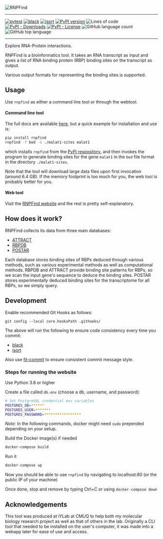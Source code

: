 ![RNPFind](images/rnpfind-logo-transparent.png "RNPFind - Explore RNA-Protein
interactions")

---------------------------------------------------------------------------

[![pytest](https://github.com/mnahinkhan/rnpfind/actions/workflows/python-package.yml/badge.svg)](https://github.com/mnahinkhan/rnpfind/actions/workflows/python-package.yml)
[![black](https://github.com/mnahinkhan/rnpfind/actions/workflows/black-check.yml/badge.svg)](https://github.com/mnahinkhan/rnpfind/actions/workflows/black-check.yml)
[![isort](https://github.com/mnahinkhan/rnpfind/actions/workflows/isort-check.yml/badge.svg)](https://github.com/mnahinkhan/rnpfind/actions/workflows/isort-check.yml)
[![PyPI version](https://badge.fury.io/py/rnpfind.svg)](https://badge.fury.io/py/rnpfind)
![Lines of code](https://img.shields.io/tokei/lines/github/mnahinkhan/rnpfind)
[![PyPI - Downloads](https://img.shields.io/pypi/dw/rnpfind)](https://pypi.org/project/rnpfind/)
[![PyPI - License](https://img.shields.io/pypi/l/rnpfind)](cli/LICENSE)
![GitHub language count](https://img.shields.io/github/languages/count/mnahinkhan/rnpfind)
![GitHub top language](https://img.shields.io/github/languages/top/mnahinkhan/rnpfind)

--------------------------------------------------------------------------

Explore RNA-Protein interactions.

RNPFind is a bioinformatics tool. It takes an RNA transcript as input and gives
a list of RNA binding protein (RBP) binding sites on the transcript as output.

Various output formats for representing the binding sites is supported.


## Usage
Use `rnpfind` as either a command line tool or through the webtool.

#### Command line tool
The full docs are available [here](cli/README.md), but a quick example for
installation and use is:

```bash
pip install rnpfind
rnpfind -f bed -o ./malat1-sites malat1
```

which installs `rnpfind` from the
[PyPi respository](https://pypi.org/project/rnpfind/), and then invokes the
program to generate binding sites for the gene `malat1` in the `bed` file format
in the directory `./malat1-sites`.


Note that the tool will download large data files upon first invocation (around
6.4 GB). If the memory footprint is too much for you, the web tool is probably
better for you.


#### Web tool
Visit the [RNPFind website](https://rnpfind.com) and the rest is pretty
self-explanatory.


## How does it work?
RNPFind collects its data from three main databases:
 - [ATTRACT](https://attract.cnic.es)
 - [RBPDB](http://rbpdb.ccbr.utoronto.ca)
 - [POSTAR](http://postar.ncrnalab.org)

Each database stores binding sites of RBPs deduced through various
methods, such as various experimental methods as well as computational methods.
RBPDB and ATTRACT provide binding site patterns for RBPs, so we scan the input
gene's sequence to deduce the binding sites. POSTAR stores experimentally
deduced binding sites for the transcriptome for all RBPs, so we simply query.




## Development
Enable recommended Git Hooks as follows:
```
git config --local core.hooksPath .githooks/
```
The above will run the following to ensure code consistency every time you
commit:
 - [black](https://github.com/psf/black)
 - [isort](https://github.com/PyCQA/isort)

Also use [fit-commit](https://github.com/m1foley/fit-commit) to ensure
consistent commit message style.


### Steps for running the website
Use Python 3.8 or higher

Create a file called `db.env` (choose a db, username, and password):
```bash
# Set PostgreSQL credential env variables
POSTGRES_DB=******
POSTGRES_USER=*******
POSTGRES_PASSWORD=*****************
```

*Note:* In the following commands, docker might need `sudo` prepended depending
on your setup.

Build the Docker image(s) if needed
```bash
docker-compose build
```

Run it
```bash
docker-compose up
```

Now you should be able to use `rnpfind` by navigating to localhost:80 (or the
public IP of your machine)

Once done, stop and remove by typing Ctrl+C or using `docker-compose down`


## Acknowledgements
This tool was produced at iYLab at CMUQ to help both my molecular biology
research project as well as that of others in the lab. Originally a CLI tool
that needed to be installed on the user's computer, it was made into a webapp
later for ease of use and access.
